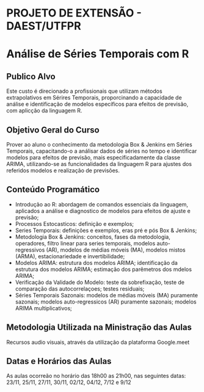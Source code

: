# PROJETO DE EXTENSÃO - DAEST/UTFPR 

# Análise de Séries Temporais com R

## Publico Alvo

Este custo é direcionado a profissionais que utilizam métodos extrapolativos em Sérires Temporais, proporcinando a capacidade de análise e identificação de modelos específicos para efeitos de previsão, com aplicção da linguagem R.

## Objetivo Geral do Curso

Prover ao aluno o conhecimento da metodologia Box & Jenkins em Séries Temporais, capacitando-o a análisar dados de séries no tempo e identificar modelos para efeitos de previsão, mais especificadamente da classe ARIMA, utilizando-se as funcionalidades da linguagem R para ajustes dos referidos modelos e realização de previsões.

## Conteúdo Programático

* Introdução ao R: abordagem de comandos essenciais da linguagem, aplicados a análise e diagnostico de modelos para efeitos de ajuste e previsão;
* Processos Estocasticos: definição e exemplos;
* Series Temporais: definições e exemplos, eras pré e pós Box & Jenkins;
* Metodologia Box & Jenkins: conceitos, fases da metodologia, operadores, filtro linear para series temporais, modelos auto-regressivos (AR), modelos de médias móveis (MA), modelos mistos (ARMA), estacionariedade e invertibilidade;
* Modelos ARIMA: estrutura dos modelos ARIMA; identificação da estrutura dos modelos ARIMA; estimação dos parêmetros dos mdelos ARIMA;
* Verificação da Validade do Modelo: teste da sobrefixação, teste de comparação das autocorrelaçoes; testes residuais;
* Séries Temporais Sazonais: modelos de médias móveis (MA) puramente sazonais; modelos auto-regressicos (AR) puramente sazonais; modelos ARIMA multiplicativos;

## Metodologia Utilizada na Ministração das Aulas

Recursos audio visuais, através da utilização da plataforma Google.meet

## Datas e Horários das Aulas

As aulas ocorreão no horário das 18h00 as 21h00, nas seguintes datas: 23/11, 25/11, 27/11,
30/11, 02/12, 04/12, 7/12 e 9/12

